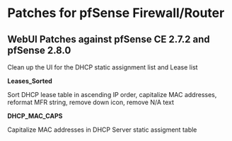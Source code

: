# Patches for pfSense Firewall/Router


## WebUI Patches against pfSense CE 2.7.2 and pfSense 2.8.0

Clean up the UI for the DHCP static assignment list and Lease list

**Leases_Sorted**

Sort DHCP lease table in ascending IP order, capitalize MAC addresses, reformat MFR string, remove down icon, remove N/A text 

**DHCP_MAC_CAPS**

Capitalize MAC addresses in DHCP Server static assigment table
